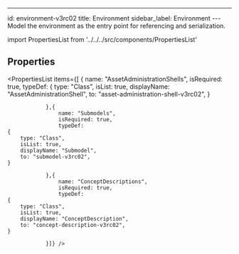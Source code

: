 --- 
id: environment-v3rc02 
title: Environment 
sidebar_label: Environment 
---Model the environment as the entry point for referencing and serialization.

import PropertiesList from '../../../src/components/PropertiesList' 

## Properties 

<PropertiesList items={[ 
{
                    name: "AssetAdministrationShells",
                    isRequired: true,
                    typeDef: 
    {
        type: "Class",
        isList: true,
        displayName: "AssetAdministrationShell",
        to: "asset-administration-shell-v3rc02",
    }
    
                },{
                    name: "Submodels",
                    isRequired: true,
                    typeDef: 
    {
        type: "Class",
        isList: true,
        displayName: "Submodel",
        to: "submodel-v3rc02",
    }
    
                },{
                    name: "ConceptDescriptions",
                    isRequired: true,
                    typeDef: 
    {
        type: "Class",
        isList: true,
        displayName: "ConceptDescription",
        to: "concept-description-v3rc02",
    }
    
                }]} /> 
 
